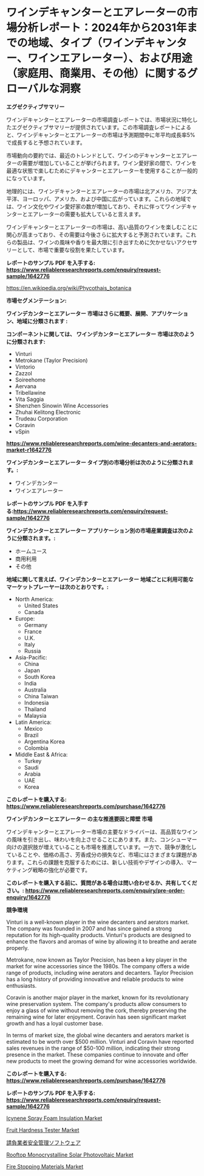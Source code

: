 <p><h1>ワインデキャンターとエアレーターの市場分析レポート：2024年から2031年までの地域、タイプ（ワインデキャンター、ワインエアレーター）、および用途（家庭用、商業用、その他）に関するグローバルな洞察</h1></p><p><strong>エグゼクティブサマリー</strong></p>
<p><p>ワインデキャンターとエアレーターの市場調査レポートでは、市場状況に特化したエグゼクティブサマリーが提供されています。この市場調査レポートによると、ワインデキャンターとエアレーターの市場は予測期間中に年平均成長率5%で成長すると予想されています。</p><p>市場動向の要約では、最近のトレンドとして、ワインのデキャンターとエアレーターの需要が増加していることが挙げられます。ワイン愛好家の間で、ワインを最適な状態で楽しむためにデキャンターとエアレーターを使用することが一般的になっています。</p><p>地理的には、ワインデキャンターとエアレーターの市場は北アメリカ、アジア太平洋、ヨーロッパ、アメリカ、および中国に広がっています。これらの地域では、ワイン文化やワイン愛好家の数が増加しており、それに伴ってワインデキャンターとエアレーターの需要も拡大していると言えます。</p><p>ワインデキャンターとエアレーターの市場は、高い品質のワインを楽しむことに関心が高まっており、その需要は今後さらに拡大すると予測されています。これらの製品は、ワインの風味や香りを最大限に引き出すために欠かせないアクセサリーとして、市場で重要な役割を果たしています。</p></p>
<p><strong>レポートのサンプル PDF を入手する: <a href="https://www.reliableresearchreports.com/enquiry/request-sample/1642776">https://www.reliableresearchreports.com/enquiry/request-sample/1642776</a></strong></p>
<p><a href="https://en.wikipedia.org/wiki/Phycothais_botanica">https://en.wikipedia.org/wiki/Phycothais_botanica</a></p>
<p><strong>市場セグメンテーション:</strong></p>
<p><strong> ワインデカンターとエアレーター 市場はさらに概要、展開、アプリケーション、地域に分類されます :</strong></p>
<p><strong>コンポーネントに関しては、 ワインデカンターとエアレーター 市場は次のように分類されます:</strong></p>
<p><ul><li>Vinturi</li><li>Metrokane (Taylor Precision)</li><li>Vintorio</li><li>Zazzol</li><li>Soireehome</li><li>Aervana</li><li>Tribellawine</li><li>Vita Saggia</li><li>Shenzhen Sinowin Wine Accessories</li><li>Zhuhai Kelitong Electronic</li><li>Trudeau Corporation</li><li>Coravin</li><li>vSpin</li></ul></p>
<p><strong><a href="https://www.reliableresearchreports.com/wine-decanters-and-aerators-market-r1642776">https://www.reliableresearchreports.com/wine-decanters-and-aerators-market-r1642776</a></strong></p>
<p><strong> ワインデカンターとエアレーター タイプ別の市場分析は次のように分類されます。:</strong></p>
<p><ul><li>ワインデカンター</li><li>ワインエアレーター</li></ul></p>
<p><strong>レポートのサンプル PDF を入手する:<a href="https://www.reliableresearchreports.com/enquiry/request-sample/1642776">https://www.reliableresearchreports.com/enquiry/request-sample/1642776</a></strong></p>
<p><strong> ワインデカンターとエアレーター アプリケーション別の市場産業調査は次のように分類されます。:</strong></p>
<p><ul><li>ホームユース</li><li>商用利用</li><li>その他</li></ul></p>
<p><strong>地域に関して言えば、ワインデカンターとエアレーター 地域ごとに利用可能なマーケットプレーヤーは次のとおりです。:</strong></p>
<p><ul>
    <li>
        North America:
        <ul>
            <li>United States</li>
            <li>Canada</li>
        </ul>
    </li>
    <li>
        Europe:
        <ul>
            <li>Germany</li>
            <li>France</li>
            <li>U.K.</li>
            <li>Italy</li>
            <li>Russia</li>
        </ul>
    </li>
    <li>
        Asia-Pacific:
        <ul>
            <li>China</li>
            <li>Japan</li>
            <li>South Korea</li>
            <li>India</li>
            <li>Australia</li>
            <li>China Taiwan</li>
            <li>Indonesia</li>
            <li>Thailand</li>
            <li>Malaysia</li>
        </ul>
    </li>
    <li>
        Latin America:
        <ul>
            <li>Mexico</li>
            <li>Brazil</li>
            <li>Argentina Korea</li>
            <li>Colombia</li>
        </ul>
    </li>
    <li>
        Middle East & Africa:
        <ul>
            <li>Turkey</li>
            <li>Saudi</li>
            <li>Arabia</li>
            <li>UAE</li>
            <li>Korea</li>
        </ul>
    </li>
    </ul></p>
<p><strong>このレポートを購入する: <a href="https://www.reliableresearchreports.com/purchase/1642776">https://www.reliableresearchreports.com/purchase/1642776</a></strong></p>
<p><strong>ワインデカンターとエアレーター の主な推進要因と障壁 市場</strong></p>
<p><p>ワインデキャンターとエアレーター市場の主要なドライバーは、高品質なワインの風味を引き出し、味わいを向上させることにあります。また、コンシューマー向けの選択肢が増えていることも市場を推進しています。一方で、競争が激化していることや、価格の高さ、芳香成分の損失など、市場にはさまざまな課題があります。これらの課題を克服するためには、新しい技術やデザインの導入、マーケティング戦略の強化が必要です。</p></p>
<p><strong>このレポートを購入する前に、質問がある場合は問い合わせるか、共有してください。: <a href="https://www.reliableresearchreports.com/enquiry/pre-order-enquiry/1642776">https://www.reliableresearchreports.com/enquiry/pre-order-enquiry/1642776</a></strong></p>
<p><strong>競争環境</strong></p>
<p><p>Vinturi is a well-known player in the wine decanters and aerators market. The company was founded in 2007 and has since gained a strong reputation for its high-quality products. Vinturi's products are designed to enhance the flavors and aromas of wine by allowing it to breathe and aerate properly.</p><p>Metrokane, now known as Taylor Precision, has been a key player in the market for wine accessories since the 1980s. The company offers a wide range of products, including wine aerators and decanters. Taylor Precision has a long history of providing innovative and reliable products to wine enthusiasts.</p><p>Coravin is another major player in the market, known for its revolutionary wine preservation system. The company's products allow consumers to enjoy a glass of wine without removing the cork, thereby preserving the remaining wine for later enjoyment. Coravin has seen significant market growth and has a loyal customer base.</p><p>In terms of market size, the global wine decanters and aerators market is estimated to be worth over $500 million. Vinturi and Coravin have reported sales revenues in the range of $50-100 million, indicating their strong presence in the market. These companies continue to innovate and offer new products to meet the growing demand for wine accessories worldwide.</p></p>
<p><strong>このレポートを購入する: <a href="https://www.reliableresearchreports.com/purchase/1642776">https://www.reliableresearchreports.com/purchase/1642776</a></strong></p>
<p><strong>レポートのサンプル PDF を入手する: <a href="https://www.reliableresearchreports.com/enquiry/request-sample/1642776">https://www.reliableresearchreports.com/enquiry/request-sample/1642776</a></strong><strong></strong></p>
<p><p><a href="https://www.linkedin.com/pulse/global-icynene-spray-foam-insulation-market-exploring-share-kc2rf">Icynene Spray Foam Insulation Market</a></p><p><a href="https://github.com/Shjsi3663/Market-Research-Report-List-1/blob/main/fruit-hardness-tester-market.md">Fruit Hardness Tester Market</a></p><p><a href="https://medium.com/@alyle7648/%E8%AB%8B%E6%89%BF%E8%AB%BE%E3%81%AE%E3%83%99%E3%83%BC%E3%82%B9%E3%81%AE%E7%AE%A1%E7%90%86%E3%82%BD%E3%83%95%E3%83%88%E3%82%A6%E3%82%A7%E3%82%A2%E5%B8%82%E5%A0%B4-%E3%82%B0%E3%83%AD%E3%83%BC%E3%83%90%E3%83%AB%E5%B8%82%E5%A0%B4%E3%82%B7%E3%82%A7%E3%82%A2%E3%81%A8%E3%83%A9%E3%83%B3%E3%82%AD%E3%83%B3%E3%82%B0-%E5%85%A8%E4%BD%93%E7%9A%84%E3%81%AA%E8%B2%A9%E5%A3%B2%E3%81%A8%E9%9C%80%E8%A6%81%E4%BA%88%E6%B8%AC2024-2031-ccab430d93b2">請負業者安全管理ソフトウェア</a></p><p><a href="https://issuu.com/reportprime-2/docs/rooftop-monocrystalline-solar-photovoltaic-market-">Rooftop Monocrystalline Solar Photovoltaic Market</a></p><p><a href="https://www.linkedin.com/pulse/global-fire-stopping-materials-market-projected-grow-cagr-121-ortse">Fire Stopping Materials Market</a></p></p>
